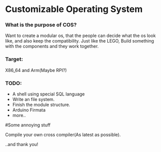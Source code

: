 
# Customizable Operating System

### What is the purpose of COS?
Want to create a  modular os, that the people can decide what the os look like, and also keep the compatibility.
Just like the LEGO, Build something with the components and they work together.
### Target: 
X86_64 and Arm(Maybe RPI?)
### TODO:
* A shell using special SQL language
* Write an file system.
* Finish the module structure.
* Arduino Firmata
* more..

#Some annoying stuff

Compile your own cross compiler(As latest as possible).

..and thank you!
